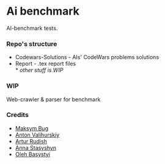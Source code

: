 # Ai benchmark
AI-benchmark tests.  
### Repo's structure
* Codewars-Solutions - AIs' CodeWars problems solutions
* Report - .tex report files  
\* *other stuff is WIP*
### WIP
Web-crawler & parser for benchmark
### Credits
* [Maksym Bug](https://github.com/Zhukowych)
* [Anton Valihurskiy](https://github.com/BlueSkyAndSomeCurses)
* [Artur Rudish](https://github.com/garudaenjoyer)
* [Anna Stasyshyn](https://github.com/annastasyshyn)
* [Oleh Basystyi](https://github.com/n1n1n1q)